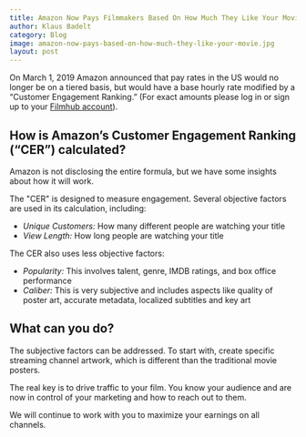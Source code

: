 ```yaml
---
title: Amazon Now Pays Filmmakers Based On How Much They Like Your Movie
author: Klaus Badelt
category: Blog
image: amazon-now-pays-based-on-how-much-they-like-your-movie.jpg
layout: post
---
```

On March 1, 2019 Amazon announced that pay rates in the US would no longer be on a tiered basis, but would have a base hourly rate modified by a “Customer Engagement Ranking.” (For exact amounts please log in or sign up to your [Filmhub account](https://filmhub.com)).

## How is Amazon’s Customer Engagement Ranking (“CER”) calculated?

Amazon is not disclosing the entire formula, but we have some insights about how it will work.

The "CER" is designed to measure engagement. Several objective factors are used in its calculation, including:

* _Unique Customers:_ How many different people are watching your title
* _View Length:_ How long people are watching your title

The CER also uses less objective factors:

* _Popularity:_ This involves talent, genre, IMDB ratings, and box office performance
* _Caliber:_ This is very subjective and includes aspects like quality of poster art, accurate metadata, localized subtitles and key art

## What can you do?

The subjective factors can be addressed. To start with, create specific streaming channel artwork, which is different than the traditional movie posters.

The real key is to drive traffic to your film. You know your audience and are now in control of your marketing and how to reach out to them.

We will continue to work with you to maximize your earnings on all channels.